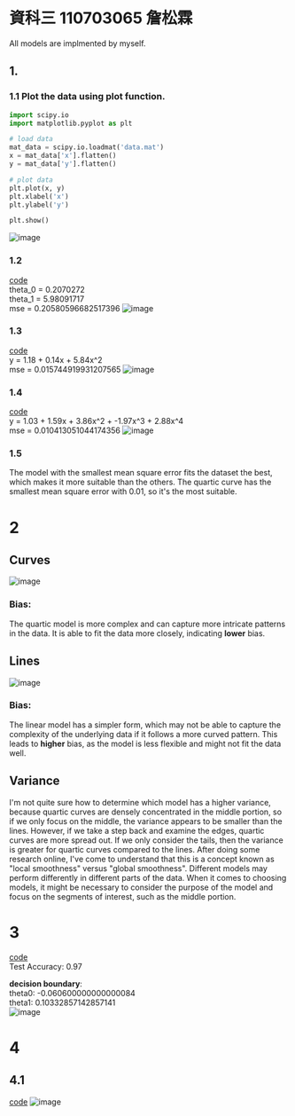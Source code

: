 # 資科三 110703065 詹松霖
All models are implmented by myself.
## 1. 
### 1.1 Plot the data using plot function.
```python
import scipy.io
import matplotlib.pyplot as plt

# load data
mat_data = scipy.io.loadmat('data.mat')
x = mat_data['x'].flatten()
y = mat_data['y'].flatten()

# plot data
plt.plot(x, y)
plt.xlabel('x')
plt.ylabel('y')

plt.show()
```
![image](https://github.com/SpeedReach/deep_learning_hw1/blob/main/images/plot_data.jpg?raw=true)

### 1.2   
[code](https://github.com/SpeedReach/deep_learning_hw1/blob/main/least_square_line.py)  
theta_0 = 0.2070272  
theta_1 = 5.98091717  
mse = 0.20580596682517396
![image](https://github.com/SpeedReach/deep_learning_hw1/blob/main/images/lsql.jpg?raw=true)

### 1.3  
[code](https://github.com/SpeedReach/deep_learning_hw1/blob/main/least_square_poly1.py)  
y = 1.18 + 0.14x + 5.84x^2  
mse = 0.015744919931207565
![image](https://github.com/SpeedReach/deep_learning_hw1/blob/main/images/lsqpl1.jpg?raw=true)

### 1.4
[code](https://github.com/SpeedReach/deep_learning_hw1/blob/main/least_square_poly2.py)  
y = 1.03 + 1.59x + 3.86x^2 + -1.97x^3 + 2.88x^4  
mse = 0.010413051044174356
![image](https://github.com/SpeedReach/deep_learning_hw1/blob/main/images/lsqpl2.png?raw=true)

### 1.5
The model with the smallest mean square error fits the dataset the best, which makes it more suitable than the others.
The quartic curve has the smallest mean square error with 0.01, so it's the most suitable.

# 2
## Curves
![image](https://github.com/SpeedReach/deep_learning_hw1/blob/main/images/var_bias_curves.png?raw=true)
### Bias:
The quartic model is more complex and can capture more intricate patterns in the data. It is able to fit the data more closely, indicating **lower** bias.


## Lines
![image](https://github.com/SpeedReach/deep_learning_hw1/blob/main/images/var_bias_lines.png?raw=true)
### Bias:
The linear model has a simpler form, which may not be able to capture the complexity of the underlying data if it follows a more curved pattern. This leads to **higher** bias, as the model is less flexible and might not fit the data well.

## Variance
I'm not quite sure how to determine which model has a higher variance, because quartic curves are densely concentrated in the middle portion, so if we only focus on the middle, the variance appears to be smaller than the lines. However, if we take a step back and examine the edges, quartic curves are more spread out. If we only consider the tails, then the variance is greater for quartic curves compared to the lines.
After doing some research online, I've come to understand that this is a concept known as "local smoothness" versus "global smoothness". Different models may perform differently in different parts of the data. When it comes to choosing models, it might be necessary to consider the purpose of the model and focus on the segments of interest, such as the middle portion.

# 3
[code](https://github.com/SpeedReach/deep_learning_hw1/blob/main/logistic_reg2.py)  
Test Accuracy: 0.97  

**decision boundary**:  
theta0: -0.060600000000000084  
theta1: 0.10332857142857141  
![image](https://github.com/SpeedReach/deep_learning_hw1/blob/main/images/logistic_regression.png?raw=true)

# 4
## 4.1
[code](https://github.com/SpeedReach/deep_learning_hw1/blob/main/mnist_show.py)
![image](https://github.com/SpeedReach/deep_learning_hw1/blob/main/images/random50.png?raw=true)
